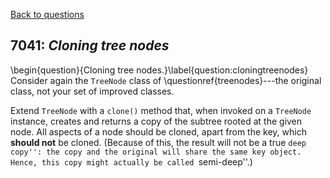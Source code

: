 [Back to questions](../README.md)

## 7041: *Cloning tree nodes*

\begin{question}{Cloning tree nodes.}\label{question:cloningtreenodes}
Consider again the `TreeNode` class of \questionref{treenodes}---the original class, not your set of improved classes.

Extend `TreeNode` with a `clone()` method that, when invoked on a `TreeNode`
instance, creates and returns a copy of the
subtree rooted at the given node.  All aspects of a node should be cloned, apart from the key, which **should not** be
cloned.  (Because of this, the result will not be a true ``deep copy'': the copy and the original will share the same key object.
Hence, this copy might actually be called ``semi-deep''.)
